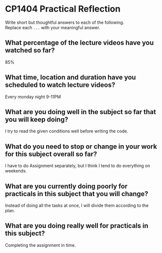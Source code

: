 # CP1404 Practical Reflection

Write short but thoughtful answers to each of the following.  
Replace each `...` with your meaningful answer.

## What percentage of the lecture videos have you watched so far?

85%

## What time, location and duration have you scheduled to watch lecture videos?

Every monday night 9-11PM

## What are you doing well in the subject so far that you will keep doing?

I try to read the given conditions well before writing the code.

## What do you need to stop or change in your work for this subject overall so far?

I have to do Assignment separately, but I think I tend to do everything on weekends.

## What are you currently doing poorly for practicals in this subject that you will change?

Instead of doing all the tasks at once, I will divide them according to the plan.

## What are you doing really well for practicals in this subject?

Completing the assignment in time.
